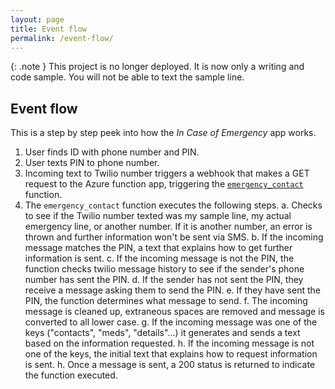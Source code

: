 ```yaml
---
layout: page
title: Event flow
permalink: /event-flow/
---
```


{: .note }
This project is no longer deployed. It is now only a writing and code sample. You will not be able to text the sample line. 

## Event flow

This is a step by step peek into how the _In Case of Emergency_ app works. 

1. User finds ID with phone number and PIN. 
2. User texts PIN to phone number. 
3. Incoming text to Twilio number triggers a webhook that makes a GET request to the Azure function app, triggering the [`emergency_contact`](https://github.com/hayleycd/in_case_of_emergency/blob/master/emergency_contact/__init__.py) function. 
4. The `emergency_contact` function executes the following steps. 
    a. Checks to see if the Twilio number texted was my sample line, my actual emergency line, or another number. If it is another number, an error is thrown and further information won't be sent via SMS. 
    b. If the incoming message matches the PIN, a text that explains how to get further information is sent. 
    c. If the incoming message is not the PIN, the function checks twilio message history to see if the sender's phone number has sent the PIN.
    d. If the sender has not sent the PIN, they receive a message asking them to send the PIN. 
    e. If they have sent the PIN, the function determines what message to send. 
    f. The incoming message is cleaned up, extraneous spaces are removed and message is converted to all lower case. 
    g. If the incoming message was one of the keys ("contacts", "meds", "details"...) it generates and sends a text based on the information requested. 
    h. If the incoming message is not one of the keys, the initial text that explains how to request information is sent. 
    h. Once a message is sent, a 200 status is returned to indicate the function executed. 
